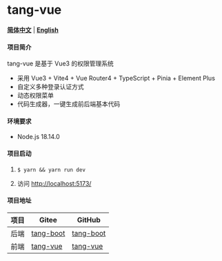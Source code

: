 # tang-vue

[**简体中文**](./README.md) | [**English**](./README.en.md)

#### 项目简介

tang-vue 是基于 Vue3 的权限管理系统

* 采用 Vue3 + Vite4 + Vue Router4 + TypeScript + Pinia + Element Plus
* 自定义多种登录认证方式
* 动态权限菜单
* 代码生成器，一键生成前后端基本代码

#### 环境要求

* Node.js 18.14.0

#### 项目启动

1. ```
   $ yarn && yarn run dev
   ```
2. 访问 [http://localhost:5173/](http://localhost:5173/)

#### 项目地址

| 项目 | Gitee                                          | GitHub                                          |
| ---- | ---------------------------------------------- | ----------------------------------------------- |
| 后端 | [tang-boot](https://gitee.com/tangllty/tang-boot) | [tang-boot](https://github.com/tangllty/tang-boot) |
| 前端 | [tang-vue](https://gitee.com/tangllty/tang-vue)   | [tang-vue](https://github.com/tangllty/tang-vue)   |
